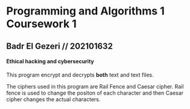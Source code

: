 # Programming and Algorithms 1 Coursework 1
## Badr El Gezeri // 202101632
#### Ethical hacking and cybersecurity

This program encrypt and decrypts **both** text and text files.

The ciphers used in this program are Rail Fence and Caesar cipher.
Rail fence is used to change the positon of each character and then Caesar cipher changes the actual characters.

